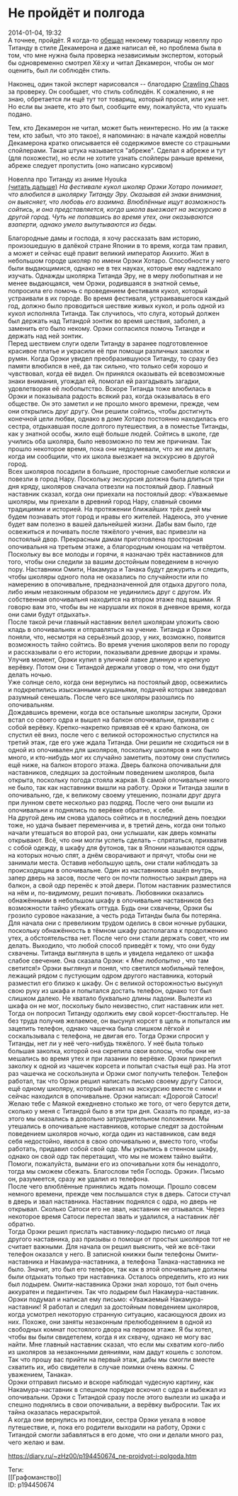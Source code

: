 Не пройдёт и полгода
=====================

   
 2014-01-04, 19:32   
  А точнее, пройдёт. Я когда-то  [обещал](Д.%20Боккаччо%20%20Декамерон%20(ок.%201350%20(!)))  некоему товарищу новеллу про Титанду в стиле Декамерона и даже написал её, но проблема была в том, что мне нужна была проверка независимым экспертом, который бы одновременно смотрел Хё:ку и читал Декамерон, чтобы он мог оценить, был ли соблюдён стиль.   
   
 Наконец, один такой эксперт нарисовался -- благодарю  [Crawling Chaos](http://degozaru.diary.ru "de gozaru")  за проверку. Он сообщает, что стиль соблюдён. К сожалению, я не знаю, обретается ли ещё тут тот товарищ, который просил, или уже нет. Но если вы знаете, кто это был, сообщите ему, пожалуйста, что кушать подано.   
   
 Тем, кто Декамерон не читал, может быть неинтересно. Но им (а также тем, кто забыл, что это такое), я напоминаю: в начале каждой новеллы Декамерона кратко описывается её содержимое вместе со страшными спойлерами. Такая штука называется "абреже". Сделал я абреже и тут (для похожести), но если не хотите узнать спойлеры раньше времени, абреже следует пропустить (оно написано курсивом)   
   
  Новелла про Титанду из аниме Hyouka    
  [(читать дальше)](https://zHz00.diary.ru/p194450674.htm?index=1#linkmore194450674m1)      *На фестивале кукол школяр Орэки Хотаро понимает, что влюбился в школярку Титанду Эру. Оказывая ей знаки внимания, он выясняет, что любовь его взаимна. Влюблённые ищут возможность сойтись, и она представляется, когда школа выезжает на экскурсию в другой город. Чуть не попавшись во время утех, они оказываются взаперти, однако умело выпутываются из беды.*     
   
 Благородные дамы и господа, я хочу рассказать вам историю, произошедшую в далёкой стране Японии в то время, когда там правил, а может и сейчас ещё правит великий император Акихито. Жил в небольшом городе школяр по имени Орэки Хотаро. Способности у него были выдающимися, однако не в тех науках, которые ему надлежало изучать. Однажды школярка Титанда Эру, не в меру любопытная и не менее выдающаяся, чем Орэки, родившаяся в знатной семье, попросила его помочь с проведением фестиваля кукол, который устраивали в их городе. Во время фестиваля, устраивавшегося каждый год, должно было проводиться шествие живых кукол, и роль одной из кукол исполняла Титанда. Так случилось, что слуга, который должен был держать над Титандой зонтик во время шествия, заболел, а заменить его было некому. Орэки согласился помочь Титанде и держать над ней зонтик.   
 Перед шествием слуги одели Титанду в заранее подготовленное красивое платье и украсили её при помощи различных заколок и румян. Когда Орэки увидел преобразившуюся Титанду, то сразу без памяти влюбился в неё, да так сильно, что только себя хорошо и чувствовал, когда её видел. Он принялся оказывать ей всевозможные знаки внимания, угождал ей, помогал ей разгадывать загадки, удовлетворяя её любопытство. Вскоре Титанда тоже влюбилась в Орэки и показывала радость всякий раз, когда оказывалась в его обществе. Он это заметил и не прошло много времени, прежде, чем они открылись друг другу. Они решили сойтись, чтобы достигнуть конечной цели любви, однако в доме Хотаро постоянно находилась его сестра, отдыхавшая после долгого путешествия, а в поместье Титанды, как у знатной особы, жило ещё больше людей. Сойтись в школе, где учились оба школяра, было невозможно по тем же причинам. Так прошло некоторое время, пока они недоумевали, что же им делать, когда им сообщили, что их школа выезжает на экскурсию в другой город.   
 Всех школяров посадили в большие, просторные самобеглые коляски и повезли в город Нару. Поскольку экскурсия должна была длиться три дня кряду, школяров сначала отвезли на постоялый двор. Главный наставник сказал, когда они приехали на постоялый двор: «Уважаемые школяры, мы приехали в древний город Нару, славный своими традициями и историей. На протяжении ближайших трёх дней мы будем познавать этот город и нравы его жителей. Надеюсь, это учение будет вам полезно в вашей дальнейшей жизни. Дабы вам было, где освежиться и почивать после тяжёлого учения, вас привезли на постоялый двор. Прекрасным дамам приготовлена просторная опочивальня на третьем этаже, а благородным юношам на четвёртом. Поскольку вы все молоды и горячи, я назначаю трёх наставников для того, чтобы они следили за вашим достойным поведением в ночную пору. Наставники Омити, Накамура и Танака будут дежурить и следить, чтобы школяры одного пола не оказались по случайности или по намерению в опочивальне, предназначенной для отдыха другого пола, либо иным незаконным образом не уединились друг с другом. Их собственная опочивальня находится на втором этаже под вашими. Я говорю вам это, чтобы вы не нарушали их покоя в дневное время, когда они сами будут отдыхать».   
 После такой речи главный наставник велел школярам уложить свою кладь в опочивальнях и отправляться на учение. Титанда и Орэки поняли, что, несмотря на серьёзный дозор, у них, возможно, появится возможность тайно сойтись. Во время учения школяров вели по городу и рассказывали о его истории, показывали древние дворцы и храмы. Улучив момент, Орэки купил в уличной лавке длинную и крепкую верёвку. Потом они с Титандой держали уговор о том, что они будут делать ночью.   
 Уже солнце село, когда они вернулись на постоялый двор, освежились и подкрепились изысканными кушаньями, подачей которых заведовал разумный сенешаль. После чего все школяры разошлись по опочивальням.   
 Дождавшись времени, когда все остальные школяры заснули, Орэки встал со своего одра и вышел на балкон опочивальни, прихватив с собой верёвку. Крепко-накрепко привязав её к краю балкона, он спустил её вниз, после чего с великой осторожностью спустился на третий этаж, где его уже ждала Титанда. Они решили не сходиться ни в одной из опочивален для школяров, поскольку школяров в них было много, и кто-нибудь мог их случайно заметить, поэтому они спустились ещё ниже, на балкон второго этажа. Дверь балкона опочивальни для наставников, следящих за достойным поведением школяров, была открыта, поскольку погода стояла жаркая. В самой опочивальне никого не было, так как наставники вышли на работу. Орэки и Титанда зашли в опочивальню, где, к великому своему утешению, познали друг друга при лунном свете несколько раз подряд. После чего они вышли из опочивальни и поднялись по верёвке обратно, к себе.   
 На другой день им снова удалось сойтись и в последний день поездки тоже, но удача бывает переменчива и, в третий день, когда они только начали утешаться во второй раз, они услышали, как дверь комнаты открывают. Всё, что они могли успеть сделать – спрятаться, прихватив с собой одежду, в шкафу для футонов, так в Японии называются одры, на которых ночью спят, а днём сворачивают и прячут, чтобы они не занимали места. Оставив небольшую щель, они стали наблюдать за происходящим в опочивальне. Один из наставников зашёл внутрь, запер дверь на засов, после чего он почти полностью закрыл дверь на балкон, а свой одр перенёс к этой двери. Потом наставник разместился на нём и, по-видимому, решил почивать. Любовники оказались обнажёнными в небольшом шкафу в опочивальне наставников без возможности тайно убежать оттуда. Будь они схвачены, Орэки бы грозило суровое наказание, а честь рода Титанды была бы потеряна. Для начала они с превеликим трудом оделись в свои ночные рубашки, поскольку обнажённость в тёмном шкафу располагала к продолжению утех, а обстоятельства нет. После чего они стали держать совет, что им делать. Выходило, что любой способ приведёт к тому, что они буду схвачены. Титанда выглянула в щель и увидела недалеко от шкафа слабое свечение. Она сказала Орэки: «  *Мне любопытно*  , что там светится!» Орэки выглянул и понял, что светился мобильный телефон, лежащий рядом с пустующим одром другого наставника, который разместил его близко к шкафу. Он с великой осторожностью высунул свою руку из шкафа и попытался достать телефон, однако тот был слишком далеко. Не хватало буквально длины ладони. Вылезти из шкафа он не мог, поскольку было неизвестно, спит наставник или нет. Тогда он попросил Титанду одолжить ему свой корсет-бюстгальтер. Не без труда получив желаемое, он высунул корсет в щель и попытался им зацепить телефон, однако чашечка была слишком лёгкой и соскальзывала с телефона, не двигая его. Тогда Орэки спросил у Титанды, нет ли у неё чего-нибудь тяжёлого. У неё была только большая заколка, которой она скрепила свои волосы, чтобы они не мешались во время утех и при лазании по верёвке. Орэки прикрепил заколку к одной из чашечек корсета и попытал счастья ещё раз. На этот раз чашечка не соскользнула и Орэки смог получить телефон. Телефон работал, так что Орэки решил написать письмо своему другу Сатоси, ещё одному школяру, который выехал на экскурсию вместе с ними и сейчас находился в опочивальне. Орэки написал: «Дорогой Сатоси! Желаю тебе с Маякой ежедневно столько же того, от чего берутся дети, сколько у меня с Титандой было в эти три дня. Сказать по правде, из-за этого мы оказались в довольно затруднительном положении. Мы утешались в опочивальне наставников, которые следят за достойным поведением школяров ночью, когда один из наставников, сам ведя себя недостойно, явился в свою опочивальню и, вместо того, чтобы работать, придавил собой свой одр. Мы укрылись в стенном шкафу, однако он свой одр так перетащил, что мы не можем тайно выйти. Помоги, пожалуйста, вымани его из опочивальни хотя бы ненадолго, тогда мы сможем сбежать. Благослови тебя Господь. Орэки». Письмо он, разумеется, сразу же удалил из телефона.   
 После чего влюблённые принялись ждать помощи. Прошло совсем немного времени, прежде чем послышался стук в дверь. Сатоси стучал в дверь и звал наставника. Наставник поднялся с одра, но дверь не открывал. Сколько Сатоси его не звал, наставник не отзывался. Через некоторое время Сатоси перестал звать и удалился, а наставник лёг обратно.   
 Тогда Орэки решил прислать наставнику-лодырю письмо от лица другого наставника, раз призывы о помощи от простых школяров тот не считает важными. Для начала он решил выяснить, чей же всё-таки телефон оказался у него. В записной книжки были телефоны Омити-наставника и Накамура-наставника, а телефона Танака-наставника не было. Значит, это был его телефон, так как в этой опочивальне должны были отдыхать только три наставника. Осталось определить, кто из них был лодырем. Омити-наставника Орэки знал хорошо, тот был очень аккуратен и педантичен. Так что лодырем был Накамура-наставник. Орэки подумал и написал ему письмо: «Уважаемый Накамура-наставник! Я работал и следил за достойным поведением школяров, когда усмотрел некоторую странную ситуацию, касающуюся двоих из них. Похоже, они заняты незаконным прелюбодеянием в одной из свободных комнат постоялого двора на первом этаже. Я бы хотел, чтобы вы были свидетелем, когда я их схвачу, однако не могу вас найти. Мне главный наставник сказал, что если мы схватим кого-либо из школяров за незаконными деяниями, нам дадут кошель с золотом. Так что прошу вас прийти на первый этаж, дабы мы смогли вместе схватить их, ибо свидетели в случае поимки очень важны. С уважением, Танака».   
 Орэки отправил письмо и вскоре наблюдал чудесную картину, как Накамура-наставник в спешном порядке вскочил с одра и выбежал из опочивальни. Орэки с Титандой сразу после этого вылезли из шкафа и спешно поднялись в свои опочивальни, а верёвку выбросили. Так их тайна оказалась нераскрытой.   
 А когда они вернулись из поездки, сестра Орэки уехала в новое путешествие, и, пока его родители выходили на работу, Орэки с Титандой смогли забавляться в его доме, что они и делали много раз, чего желаю и вам.   
     
    
 <https://diary.ru/~zHz00/p194450674_ne-projdyot-i-polgoda.htm>   
   
 Теги:   
 [[Графоманство]]   
 ID: p194450674